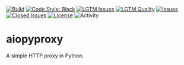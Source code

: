 [![Build](https://github.com/ascopes/aiopyproxy/actions/workflows/build.yml/badge.svg?branch=main&event=push)](https://github.com/ascopes/aiopyproxy/actions/workflows/build.yml)
[![Code Style: Black](https://img.shields.io/badge/code%20style-black-000000.svg)](https://github.com/psf/black)
[![LGTM Issues](https://img.shields.io/lgtm/alerts/github/ascopes/aiopyproxy)](https://lgtm.com/projects/g/ascopes/aiopyproxy)
[![LGTM Quality](https://img.shields.io/lgtm/grade/python/github/ascopes/aiopyproxy)](https://lgtm.com/projects/g/ascopes/aiopyproxy)
[![Issues](https://img.shields.io/github/issues-raw/ascopes/aiopyproxy)](https://github.com/ascopes/aiopyproxy/issues)
[![Closed Issues](https://img.shields.io/github/issues-closed-raw/ascopes/aiopyproxy)](https://github.com/ascopes/aiopyproxy/issues?q=is%3Aissue+is%3Aclosed)
[![License](https://img.shields.io/github/license/ascopes/aiopyproxy)](https://github.com/ascopes/aiopyproxy/blob/main/LICENSE.txt)
![Activity](https://img.shields.io/github/commit-activity/y/ascopes/aiopyproxy)

# aiopyproxy

A simple HTTP proxy in Python.
